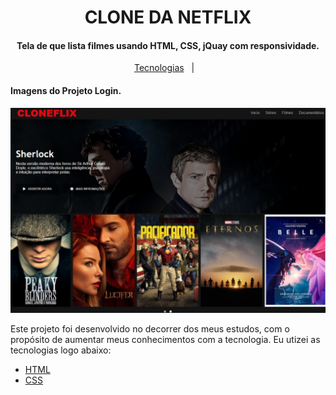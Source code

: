 <h1 align="center">
    CLONE DA NETFLIX
</h1>

<h4 align="center">
  Tela de que lista filmes usando HTML, CSS, jQuay com responsividade.
</h4>

<p align="center">
  <a href="#rocket-tecnologias">Tecnologias</a>&nbsp;&nbsp;&nbsp;|&nbsp;&nbsp;&nbsp;
</p>

<h4 align="left">
  Imagens do Projeto Login.
</h4>

<a href="img/cloneflix.jpeg"><img src="img/cloneflix.jpeg"/></a>

Este projeto foi desenvolvido no decorrer dos meus estudos, com o propósito de aumentar meus conhecimentos com a tecnologia. Eu utizei as tecnologias logo abaixo:

-  [HTML](https://developer.mozilla.org/pt-BR/docs/Web/HTML)
-  [CSS](https://developer.mozilla.org/pt-BR/docs/Web/CSS/)

